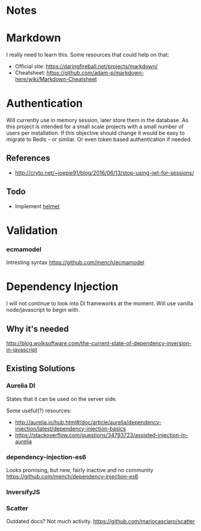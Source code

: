 Notes
=====

# Markdown
I really need to learn this. Some resources that could help on that:

* Official site: https://daringfireball.net/projects/markdown/
* Cheatsheet: https://github.com/adam-p/markdown-here/wiki/Markdown-Cheatsheet

# Authentication
Will currently use in memory session, later store them in the database. As this project is intended for a small scale projects with a small number of users per installation. If this objective should change it would be easy to migrate to Redis - or similar. Or even token based authentication if needed.

## References
* http://cryto.net/~joepie91/blog/2016/06/13/stop-using-jwt-for-sessions/

## Todo
* Implement [helmet](https://helmetjs.github.io/docs/)

# Validation
### ecmamodel
Intresting syntax
https://github.com/mench/ecmamodel

# Dependency Injection
I will not continue to look into DI frameworks at the moment. Will use 
vanilla node/javascript to begin with.

## Why it's needed
http://blog.wolksoftware.com/the-current-state-of-dependency-inversion-in-javascript

## Existing Solutions
### Aurelia DI
States that it can be used on the server side.

Some useful(?) resources:
* http://aurelia.io/hub.html#/doc/article/aurelia/dependency-injection/latest/dependency-injection-basics
* https://stackoverflow.com/questions/34793723/assisted-injection-in-aurelia

### dependency-injection-es6
Looks promising, but new, fairly inactive and no community 
https://github.com/mench/dependency-injection-es6

### InversifyJS

### Scatter
Outdated docs? Not much activity. 
https://github.com/mariocasciaro/scatter

